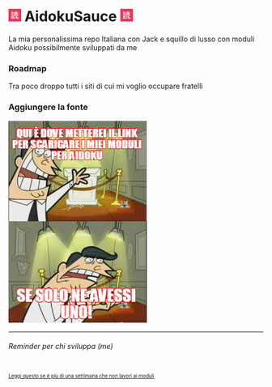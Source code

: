 # <img src="Non-dev/Aidoku-Icon.png" width="25" height="25" alt="Sized image" /> AidokuSauce <img src="Non-dev/Aidoku-Icon.png" width="25" height="25" alt="Sized image" />
La mia personalissima repo Italiana con Jack e squillo di lusso con moduli Aidoku possibilmente sviluppati da me

### Roadmap
Tra poco droppo tutti i siti di cui mi voglio occupare fratellì

### Aggiungere la fonte
![](Non-dev/Link-placeholder.png)

---
###### Reminder per chi sviluppa (me)
<sub> <sub> [Leggi questo se è più di una settimana che non lavori ai moduli](Non-dev/Reminder.md) </sub> </sub>
